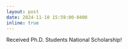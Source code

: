 ```yaml
---
layout: post
date: 2024-11-10 15:59:00-0400
inline: true
---
```


Received Ph.D. Students National Scholarship!
